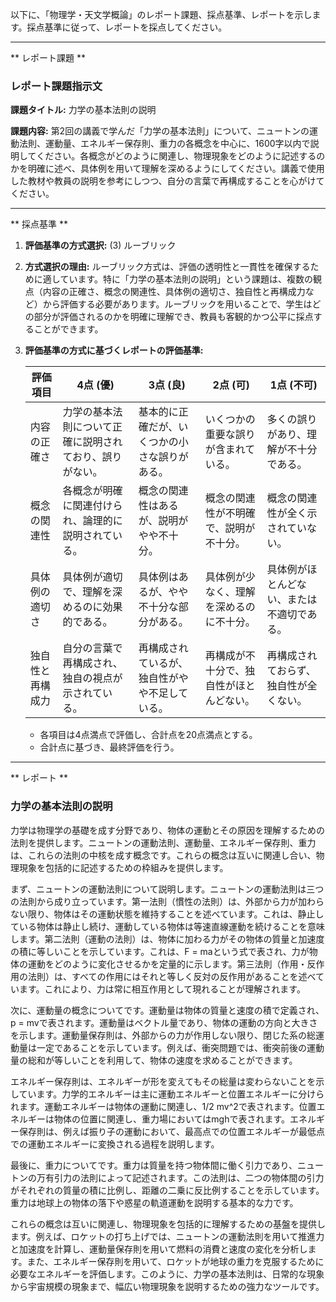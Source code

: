 以下に、「物理学・天文学概論」のレポート課題、採点基準、レポートを示します。採点基準に従って、レポートを採点してください。

---------------------------------------
** レポート課題 **

### レポート課題指示文

**課題タイトル:** 力学の基本法則の説明

**課題内容:** 第2回の講義で学んだ「力学の基本法則」について、ニュートンの運動法則、運動量、エネルギー保存則、重力の各概念を中心に、1600字以内で説明してください。各概念がどのように関連し、物理現象をどのように記述するのかを明確に述べ、具体例を用いて理解を深めるようにしてください。講義で使用した教材や教員の説明を参考にしつつ、自分の言葉で再構成することを心がけてください。

---------------------------------------
** 採点基準 **

1. **評価基準の方式選択:** (3) ルーブリック

2. **方式選択の理由:** 
   ルーブリック方式は、評価の透明性と一貫性を確保するために適しています。特に「力学の基本法則の説明」という課題は、複数の観点（内容の正確さ、概念の関連性、具体例の適切さ、独自性と再構成力など）から評価する必要があります。ルーブリックを用いることで、学生はどの部分が評価されるのかを明確に理解でき、教員も客観的かつ公平に採点することができます。

3. **評価基準の方式に基づくレポートの評価基準:**

   | 評価項目           | 4点 (優)                                      | 3点 (良)                                      | 2点 (可)                                      | 1点 (不可)                                    |
   |--------------------|-----------------------------------------------|-----------------------------------------------|-----------------------------------------------|-----------------------------------------------|
   | 内容の正確さ       | 力学の基本法則について正確に説明されており、誤りがない。 | 基本的に正確だが、いくつかの小さな誤りがある。 | いくつかの重要な誤りが含まれている。         | 多くの誤りがあり、理解が不十分である。       |
   | 概念の関連性       | 各概念が明確に関連付けられ、論理的に説明されている。 | 概念の関連性はあるが、説明がやや不十分。     | 概念の関連性が不明確で、説明が不十分。       | 概念の関連性が全く示されていない。           |
   | 具体例の適切さ     | 具体例が適切で、理解を深めるのに効果的である。     | 具体例はあるが、やや不十分な部分がある。     | 具体例が少なく、理解を深めるのに不十分。     | 具体例がほとんどない、または不適切である。   |
   | 独自性と再構成力   | 自分の言葉で再構成され、独自の視点が示されている。 | 再構成されているが、独自性がやや不足している。 | 再構成が不十分で、独自性がほとんどない。     | 再構成されておらず、独自性が全くない。       |

   - 各項目は4点満点で評価し、合計点を20点満点とする。
   - 合計点に基づき、最終評価を行う。

---------------------------------------
** レポート **
### 力学の基本法則の説明

力学は物理学の基礎を成す分野であり、物体の運動とその原因を理解するための法則を提供します。ニュートンの運動法則、運動量、エネルギー保存則、重力は、これらの法則の中核を成す概念です。これらの概念は互いに関連し合い、物理現象を包括的に記述するための枠組みを提供します。

まず、ニュートンの運動法則について説明します。ニュートンの運動法則は三つの法則から成り立っています。第一法則（慣性の法則）は、外部から力が加わらない限り、物体はその運動状態を維持することを述べています。これは、静止している物体は静止し続け、運動している物体は等速直線運動を続けることを意味します。第二法則（運動の法則）は、物体に加わる力がその物体の質量と加速度の積に等しいことを示しています。これは、F = maという式で表され、力が物体の運動をどのように変化させるかを定量的に示します。第三法則（作用・反作用の法則）は、すべての作用にはそれと等しく反対の反作用があることを述べています。これにより、力は常に相互作用として現れることが理解されます。

次に、運動量の概念についてです。運動量は物体の質量と速度の積で定義され、p = mvで表されます。運動量はベクトル量であり、物体の運動の方向と大きさを示します。運動量保存則は、外部からの力が作用しない限り、閉じた系の総運動量は一定であることを示しています。例えば、衝突問題では、衝突前後の運動量の総和が等しいことを利用して、物体の速度を求めることができます。

エネルギー保存則は、エネルギーが形を変えてもその総量は変わらないことを示しています。力学的エネルギーは主に運動エネルギーと位置エネルギーに分けられます。運動エネルギーは物体の運動に関連し、1/2 mv^2で表されます。位置エネルギーは物体の位置に関連し、重力場においてはmghで表されます。エネルギー保存則は、例えば振り子の運動において、最高点での位置エネルギーが最低点での運動エネルギーに変換される過程を説明します。

最後に、重力についてです。重力は質量を持つ物体間に働く引力であり、ニュートンの万有引力の法則によって記述されます。この法則は、二つの物体間の引力がそれぞれの質量の積に比例し、距離の二乗に反比例することを示しています。重力は地球上の物体の落下や惑星の軌道運動を説明する基本的な力です。

これらの概念は互いに関連し、物理現象を包括的に理解するための基盤を提供します。例えば、ロケットの打ち上げでは、ニュートンの運動法則を用いて推進力と加速度を計算し、運動量保存則を用いて燃料の消費と速度の変化を分析します。また、エネルギー保存則を用いて、ロケットが地球の重力を克服するために必要なエネルギーを評価します。このように、力学の基本法則は、日常的な現象から宇宙規模の現象まで、幅広い物理現象を説明するための強力なツールです。

